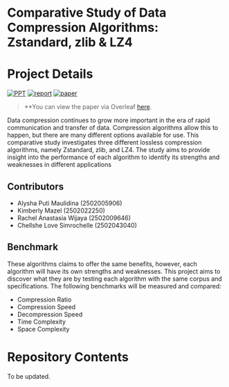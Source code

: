# Comparative Study of Data Compression Algorithms: Zstandard, zlib & LZ4

# Project Details

[![PPT](https://img.shields.io/static/v1.svg?label=Project&message=PPT&logo=microsoft-powerpoint&style=social)](https://www.canva.com/design/DAFWwybfAsE/_AUYzQh96zYHMDHbpcRong/view?utm_content=DAFWwybfAsE&utm_campaign=designshare&utm_medium=link2&utm_source=sharebutton)
[![report](https://img.shields.io/static/v1.svg?label=Project&message=Report&logo=microsoft-word&style=social)]()
[![paper](https://img.shields.io/static/v1.svg?label=Project&message=Report&logo=microsoft-word&style=social)](https://www.overleaf.com/read/vzvysrxtshyf)

> **You can view the paper via Overleaf [here](https://www.overleaf.com/read/vzvysrxtshyf).

Data compression continues to grow more important in the era of rapid communication and transfer of data. Compression algorithms allow this to happen, but there are many different options available for use. This comparative study investigates three different lossless compression algorithms, namely Zstandard, zlib, and LZ4. The study aims to provide insight into the performance of each algorithm to identify its strengths and weaknesses in different applications

## Contributors 
- Alysha Puti Maulidina (2502005906)
- Kimberly Mazel (2502022250)
- Rachel Anastasia Wijaya (2502009646)
- Chellshe Love Simrochelle (2502043040)

## Benchmark

These algorithms claims to offer the same benefits, however, each algorithm will have its own strengths and weaknesses. This project aims to discover what they are by testing each algorithm with the same corpus and specifications. The following benchmarks will be measured and compared:
- Compression Ratio
- Compression Speed
- Decompression Speed
- Time Complexity
- Space Complexity

# Repository Contents
To be updated.

